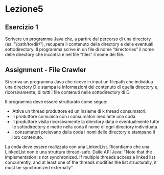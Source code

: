 # Lezione5

## Esercizio 1

Scrivere un programma Java che, a partire dal percorso di una directory (es.
"/path/to/dir/"), recupera il contenuto della directory e delle eventuali sottodirectory.
Il programma scrive in un file di nome “directories” il nome delle directory che incontra
e nel file “files” il nome dei file.

## Assignment - File Crawler

Si scriva un programma Java che riceve in input un filepath che individua una directory D e stampa le informazioni del contenuto di quella directory e, ricorsivamente, di tutti i file contenuti nelle sottodirectory di D.

Il programma deve essere strutturato come segue:

* Attiva un thread produttore ed un insieme di k thread consumatori.
* Il produttore comunica con i consumatori mediante una coda.
* Il produttore visita ricorsivamente la directory data e eventualmente tutte le sottodirectory e mette nella coda il nome di ogni directory individuata.
* I consumatori prelevano dalla coda i nomi delle directory e stampano il loro contenuto.

La coda deve essere realizzata con una LinkedList. Ricordiamo che una LinkedList non è una struttura thread-safe. Dalle API Java: "Note that the implementation is not synchronized. If multiple threads access a linked list concurrently, and at least one of the threads modifies the list structurally, it must be synchronized externally".
